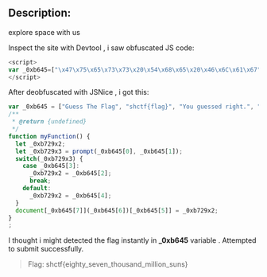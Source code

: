 ## Description:
explore space with us

Inspect the site with Devtool , i saw obfuscated JS code:
```javascript
<script>
var _0xb645=["\x47\x75\x65\x73\x73\x20\x54\x68\x65\x20\x46\x6C\x61\x67","\x73\x68\x63\x74\x66\x7B\x66\x6C\x61\x67\x7D","\x59\x6F\x75\x20\x67\x75\x65\x73\x73\x65\x64\x20\x72\x69\x67\x68\x74\x2E","\x73\x68\x63\x74\x66\x7B\x65\x69\x67\x68\x74\x79\x5F\x73\x65\x76\x65\x6E\x5F\x74\x68\x6F\x75\x73\x61\x6E\x64\x5F\x6D\x69\x6C\x6C\x69\x6F\x6E\x5F\x73\x75\x6E\x73\x7D","\x59\x6F\x75\x20\x67\x75\x65\x73\x73\x65\x64\x20\x77\x72\x6F\x6E\x67\x2E","\x69\x6E\x6E\x65\x72\x48\x54\x4D\x4C","\x64\x65\x6D\x6F","\x67\x65\x74\x45\x6C\x65\x6D\x65\x6E\x74\x42\x79\x49\x64"];function myFunction(){let _0xb729x2;let _0xb729x3=prompt(_0xb645[0],_0xb645[1]);switch(_0xb729x3){case _0xb645[3]:_0xb729x2= _0xb645[2];break;default:_0xb729x2= _0xb645[4]};document[_0xb645[7]](_0xb645[6])[_0xb645[5]]= _0xb729x2}
</script>
```
After deobfuscated with JSNice , i got this:
```javascript
var _0xb645 = ["Guess The Flag", "shctf{flag}", "You guessed right.", "shctf{eighty_seven_thousand_million_suns}", "You guessed wrong.", "innerHTML", "demo", "getElementById"];
/**
 * @return {undefined}
 */
function myFunction() {
  let _0xb729x2;
  let _0xb729x3 = prompt(_0xb645[0], _0xb645[1]);
  switch(_0xb729x3) {
    case _0xb645[3]:
      _0xb729x2 = _0xb645[2];
      break;
    default:
      _0xb729x2 = _0xb645[4];
  }
  document[_0xb645[7]](_0xb645[6])[_0xb645[5]] = _0xb729x2;
}
;
```
I thought i might detected the flag instantly in **_0xb645** variable . Attempted to submit successfully.
>Flag: shctf{eighty_seven_thousand_million_suns}

